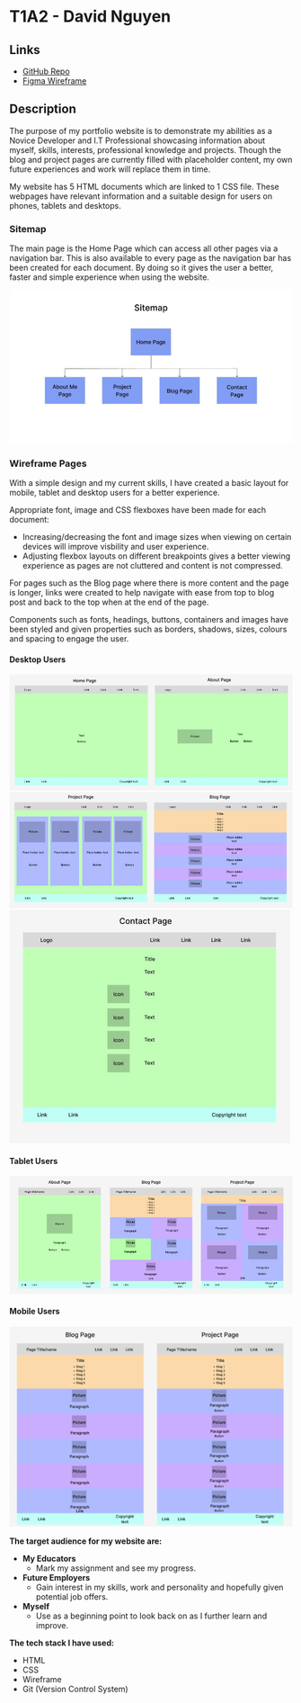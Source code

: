 # T1A2 - David Nguyen #  
## Links ##  
* [GitHub Repo](https://github.com/dn-coding/DavidNguyen_T1A2)  
* [Figma Wireframe](https://www.figma.com/file/EG50EHP4VsPpB1KkByHSZh/T1A2?type=design&t=nBaXAmqjzQ8DZpQc-6)  
## Description ##  
  The purpose of my portfolio website is to demonstrate my abilities as a Novice Developer and I.T Professional showcasing information about myself, skills, interests, professional knowledge and projects. Though the blog and project pages are currently filled with placeholder content, my own future experiences and work will replace them in time.  

  My website has 5 HTML documents which are linked to 1 CSS file. These webpages have relevant information and a suitable design for users on phones, tablets and desktops.

  
  
  ### Sitemap ###

  The main page is the Home Page which can access all other pages via a navigation bar. This is also available to every page as the navigation bar has been created for each document. By doing so it gives the user a better, faster and simple experience when using the website.

  ![Sitemap](./src/docs/Screenshots/sitemap.JPG)  
  
  ### Wireframe Pages ### 
  
  With a simple design and my current skills, I have created a basic layout for mobile, tablet and desktop users for a better experience.  

  Appropriate font, image and CSS flexboxes have been made for each document:
  
  *  Increasing/decreasing the font and image sizes when viewing on certain devices will improve visbility and user experience. 
  *  Adjusting flexbox layouts on different breakpoints gives a better viewing experience as pages are not cluttered and content is not compressed.  
    
  For pages such as the Blog page where there is more content and the page is longer, links were created to help navigate with ease from top to blog post and back to the top when at the end of the page. 

  Components such as fonts, headings, buttons, containers and images have been styled and given properties such as borders, shadows, sizes, colours and spacing to engage the user.

  #### Desktop Users
  ![Home and About pages for desktop users](./src/docs/home-about.jpg)  
  ![Project and Blog pages for desktop users](./src/docs/project-blog.jpg)  
  ![Contact page for desktop users](./src/docs/contactpage-desktop.JPG)  

  #### Tablet Users ####  
    
  ![About, Blog and Project pages for tablet users](./src/docs/tablet-pages.jpg) 

  #### Mobile Users ####  
    
  ![Blog and Project pages for mobile users](./src/docs/mobile-pages.PNG)

  
**The target audience for my website are:**  
* **My Educators**  
  - Mark my assignment and see my progress.  
* **Future Employers**  
  - Gain interest in my skills, work and personality and hopefully given potential job offers.  
* **Myself**  
  - Use as a beginning point to look back on as I further learn and improve.  
    
**The tech stack I have used:**    
* HTML  
* CSS  
* Wireframe
* Git (Version Control System)  